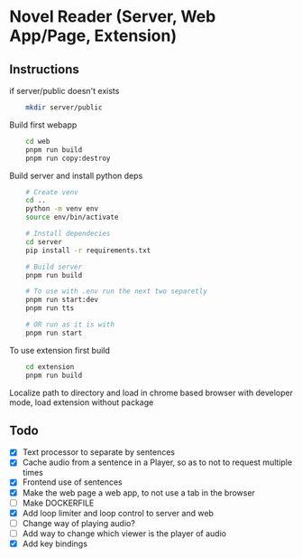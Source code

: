 # Novel Reader (Server, Web App/Page, Extension)

## Instructions

if server/public doesn't exists

```bash
    mkdir server/public
```

Build first webapp

```bash
    cd web
    pnpm run build
    pnpm run copy:destroy
```

Build server and install python deps

```bash
    # Create venv
    cd ..
    python -m venv env
    source env/bin/activate

    # Install dependecies
    cd server
    pip install -r requirements.txt

    # Build server
    pnpm run build

    # To use with .env run the next two separetly
    pnpm run start:dev
    pnpm run tts

    # OR run as it is with
    pnpm run start
```

To use extension first build

```bash
    cd extension
    pnpm run build
```

Localize path to directory and load in chrome based browser with developer mode, load extension without package

## Todo

- [x] Text processor to separate by sentences
- [x] Cache audio from a sentence in a Player, so as to not to request multiple times
- [x] Frontend use of sentences
- [x] Make the web page a web app, to not use a tab in the browser
- [ ] Make DOCKERFILE
- [x] Add loop limiter and loop control to server and web
- [ ] Change way of playing audio?
- [ ] Add way to change which viewer is the player of audio
- [x] Add key bindings
